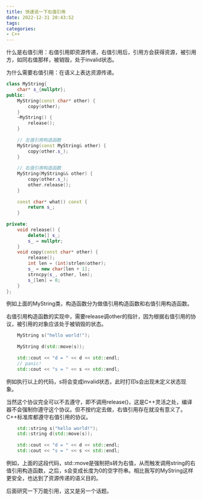 ```yaml
---
title: 快速说一下右值引用
date: 2022-12-31 20:43:52
tags:
categories:
- C++
---
```




什么是右值引用：右值引用即资源传递，右值引用后，引用方会获得资源，被引用方，如同右值那样，被销毁，处于invalid状态。

为什么需要右值引用：在语义上表达资源传递。

```c++
class MyString{
    char* s_{nullptr};
public:
    MyString(const char* other) {
        copy(other);
    }
    ~MyString() {
        release();
    }
  
    // 左值引用构造函数
    MyString(const MyString& other) {
        copy(other.s_);
    }
  
    // 右值引用构造函数
    MyString(MyString&& other) {
        copy(other.s_);
        other.release();
    }
    
    const char* what() const {
        return s_;
    }
 
private:
    void release() {
        delete[] s_;
        s_ = nullptr;
    }
    void copy(const char* other) {
        release();
        int len = (int)strlen(other);
        s_ = new char[len + 1];
        strncpy(s_, other, len);
        s_[len] = 0;
    }
};
```

例如上面的MyString类，构造函数分为做值引用构造函数和右值引用构造函数。

右值引用构造函数的实现中，需要release调other的指针，因为根据右值引用的协议，被引用的对象应该处于被销毁的状态。

```c++
    MyString s("hello world!");
    
    MyString d(std::move(s));
    
    std::cout << "d = " << d << std::endl;
    // panic!
    std::cout << "s = " << s << std::endl;
```

例如执行以上的代码，s将会变成invalid状态，此时打印s会出现未定义状态现象。

当然这个协议完全可以不去遵守，即不调用release()，这是C++灵活之处，编译器不会强制你遵守这个协议。但不按约定去做，右值引用存在就没有意义了。C++标准库都遵守右值引用的协议。

```c++
    std::string s("hello world!");
    std::string d(std::move(s));
    
    std::cout << "d = " << d << std::endl;
    std::cout << "s = " << s << std::endl;
```

例如，上面的这段代码，std::move是强制把s转为右值，从而触发调用string的右值引用构造函数，之后，s会变成长度为0的空字符串。相比我写的MyString这样更安全，也达到了资源传递的语义目的。

后面研究一下万能引用，这又是另一个话题。
